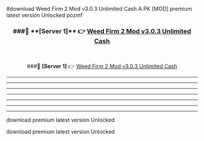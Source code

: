 #download Weed Firm 2 Mod v3.0.3 Unlimited Cash A.PK [MOD] premium latest version Unlocked pozmf 



<div align="center">
<h3>###🔹 **[Server 1]** 👉 <a href="https://download1apk.web.app/">Weed Firm 2 Mod v3.0.3 Unlimited Cash</a></h3><br>


###🔹 **[Server 1]** 👉 <a href="https://download1apk.web.app/">Weed Firm 2 Mod v3.0.3 Unlimited Cash</a></h3>
</div>



----------------------------------------------------------

----------------------------------------------------------

----------------------------------------------------------

----------------------------------------------------------

----------------------------------------------------------

----------------------------------------------------------

----------------------------------------------------------

download premium latest version Unlocked

download premium latest version Unlocked
